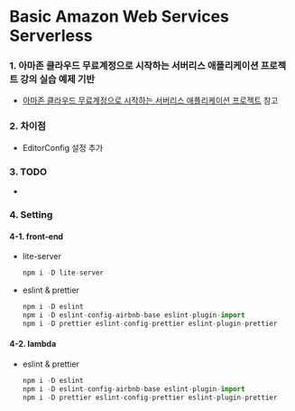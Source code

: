# Basic Amazon Web Services Serverless

### 1. 아마존 클라우드 무료계정으로 시작하는 서버리스 애플리케이션 프로젝트 강의 실습 예제 기반

* [아마존 클라우드 무료계정으로 시작하는 서버리스 애플리케이션 프로젝트](https://www.inflearn.com/course/AWS-%EC%84%9C%EB%B2%84%EB%A6%AC%EC%8A%A4-%EC%9B%B9%EC%95%B1# "아마존 클라우드 무료계정으로 시작하는 서버리스 애플리케이션 프로젝트") 참고

### 2. 차이점

* EditorConfig 설정 추가

### 3. TODO

*

### 4. Setting

#### 4-1. front-end

* lite-server

    ``` javascript
    npm i -D lite-server
    ```

* eslint & prettier

    ``` javascript
    npm i -D eslint
    npm i -D eslint-config-airbnb-base eslint-plugin-import
    npm i -D prettier eslint-config-prettier eslint-plugin-prettier
    ```

#### 4-2. lambda

* eslint & prettier

    ``` javascript
    npm i -D eslint
    npm i -D eslint-config-airbnb-base eslint-plugin-import
    npm i -D prettier eslint-config-prettier eslint-plugin-prettier
    ```

